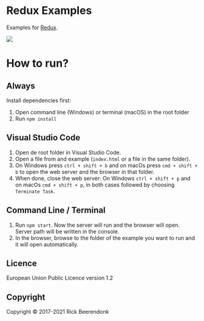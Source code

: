 # Redux Examples

Examples for [Redux](http://redux.js.org/).

![](https://img.shields.io/github/license/rickbeerendonk/redux-examples.svg)

# How to run?

## Always

Install dependencies first:

1. Open command line (Windows) or terminal (macOS) in the root folder
2. Run `npm install`

## Visual Studio Code

1. Open de root folder in Visual Studio Code.
2. Open a file from and example (`index.html` or a file in the same folder).
3. On Windows press `ctrl + shift + b` and on macOs press `cmd + shift + b` to open the web server and the browser in that folder.
4. When done, close the web server: On Windows `ctrl + shift + p` and on macOs `cmd + shift + p`, in both cases followed by choosing `Terminate Task`.

## Command Line / Terminal

1. Run `npm start`. Now the server will run and the browser will open. Server path will be written in the console.
2. In the browser, browse to the folder of the example you want to run and it will open automatically.

## Licence

European Union Public Licence version 1.2

## Copyright

Copyright © 2017-2021 Rick Beerendonk
